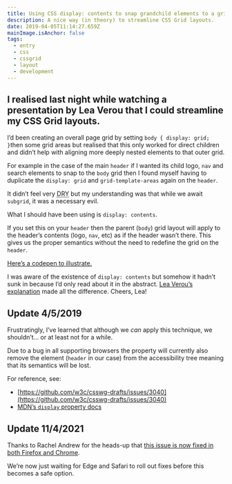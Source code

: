 ```yaml
---
title: Using CSS display: contents to snap grandchild elements to a grid 
description: A nice way (in theory) to streamline CSS Grid layouts.
date: 2019-04-05T11:14:27.659Z
mainImage.isAnchor: false
tags:
  - entry
  - css
  - cssgrid
  - layout
  - development
---
```

I realised last night while watching a presentation by Lea Verou that I could streamline my CSS Grid layouts.
---

I’d been creating an overall page grid by setting `body { display: grid; }`then some grid areas but realised that this only worked for direct children and didn’t help with aligning more deeply nested elements to that outer grid.

For example in the case of the main `header` if I wanted its child logo, `nav` and search elements to snap to the `body` grid then I found myself having to duplicate the `display: grid` and `grid-template-areas` again on the `header`.

It didn’t feel very <abbr title="Don’t Repeat Yourself">DRY</abbr> but my understanding was that while we await `subgrid`, it was a necessary evil.

What I should have been using is `display: contents`.

If you set this on your `header` then the parent (`body`) grid layout will apply to the header’s contents (logo, `nav`, etc) as if the header wasn’t there. This gives us the proper semantics without the need to redefine the grid on the `header`.

[Here’s a codepen to illustrate.](https://codepen.io/fuzzylogicx/pen/WWwPrm)

I was aware of the existence of `display: contents` but somehow it hadn’t sunk in because I’d only read about it in the abstract. [Lea Verou’s explanation](https://www.youtube.com/watch?v=8BXQ3zCihYM&t=3536s) made all the difference. Cheers, Lea!

## Update 4/5/2019

Frustratingly, I’ve learned that although we _can_ apply this technique, we shouldn’t… or at least not for a while. 

Due to a bug in all supporting browsers the property will currently also remove the element (`header` in our case) from the accessibility tree meaning that its semantics will be lost.

For reference, see:
- [https://github.com/w3c/csswg-drafts/issues/3040](https://github.com/w3c/csswg-drafts/issues/3040)
- [MDN’s `display` property docs](https://developer.mozilla.org/en-US/docs/Web/CSS/display)

## Update 11/4/2021

Thanks to Rachel Andrew for the heads-up that [this issue is now fixed in both Firefox and Chrome](https://rachelandrew.co.uk/archives/2021/03/11/good-news-about-display-contents-and-chrome/).

We’re now just waiting for Edge and Safari to roll out fixes before this becomes a safe option.
